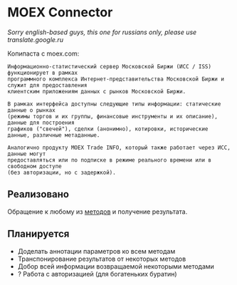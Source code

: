# MOEX Connector
_Sorry english-based guys, this one for russians only, please use translate.google.ru_

Копипаста с moex.com:
```
Информационно-статистический сервер Московской Биржи (ИСС / ISS) функционирует в рамках 
программного комплекса Интернет-представительства Московской Биржи и служит для предоставления 
клиентским приложениям данных с рынков Московской Биржи.

В рамках интерфейса доступны следующие типы информации: статические данные о рынках 
(режимы торгов и их группы, финансовые инструменты и их описание), данные для построения 
графиков ("свечей"), сделки (анонимно), котировки, исторические данные, различные метаданные.

Аналогично продукту MOEX Trade INFO, который также работает через ИСС, данные могут 
предоставляться или по подписке в режиме реального времени или в свободном доступе 
(без авторизации, но с задержкой).
```

## Реализовано
Обращение к любому из [методов](https://iss.moex.com/iss/reference/) и получение результата.

## Планируется
- Доделать аннотации параметров ко всем методам
- Транспонирование результатов от некоторых методов
- Добор всей информации возвращаемой некоторыми методами
- ? Работа с авторизацией (для богатеньких буратин)
